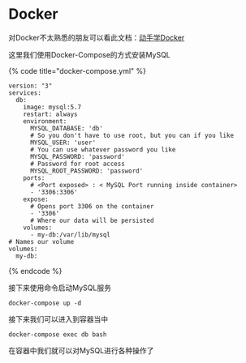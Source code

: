 # Docker

对Docker不太熟悉的朋友可以看此文档：[动手学Docker](https://docs.docker.knowledge-precipitation.site/)

这里我们使用Docker-Compose的方式安装MySQL

{% code title="docker-compose.yml" %}
```text
version: "3"
services:
  db:
    image: mysql:5.7
    restart: always
    environment:
      MYSQL_DATABASE: 'db'
      # So you don't have to use root, but you can if you like
      MYSQL_USER: 'user'
      # You can use whatever password you like
      MYSQL_PASSWORD: 'password'
      # Password for root access
      MYSQL_ROOT_PASSWORD: 'password'
    ports:
      # <Port exposed> : < MySQL Port running inside container>
      - '3306:3306'
    expose:
      # Opens port 3306 on the container
      - '3306'
      # Where our data will be persisted
    volumes:
      - my-db:/var/lib/mysql
# Names our volume
volumes:
  my-db:
```
{% endcode %}

接下来使用命令启动MySQL服务

```text
docker-compose up -d
```

接下来我们可以进入到容器当中

```text
docker-compose exec db bash
```

在容器中我们就可以对MySQL进行各种操作了


